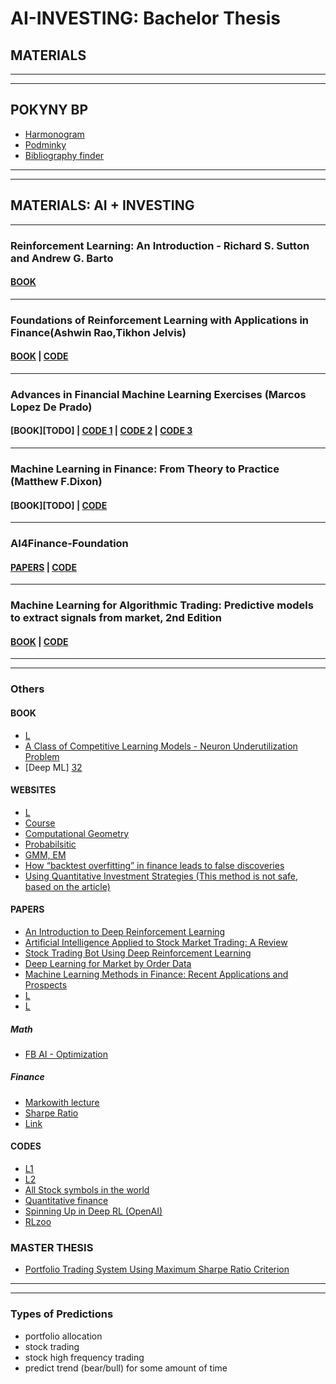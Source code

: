 # AI-INVESTING: Bachelor Thesis

## MATERIALS

---
---

## POKYNY BP

- [Harmonogram][33]
- [Podminky][34]
- [Bibliography finder][35]

---
---

## MATERIALS: AI + INVESTING

---

### Reinforcement Learning: An Introduction - Richard S. Sutton and Andrew G. Barto

#### [BOOK][36]

---

### Foundations of Reinforcement Learning with Applications in Finance(Ashwin Rao,Tikhon Jelvis)

#### [BOOK][1] | [CODE][2]

---

### Advances in Financial Machine Learning Exercises (Marcos Lopez De Prado)

#### [BOOK][TODO] | [CODE 1][37] | [CODE 2][38] | [CODE 3][39]

---

### Machine Learning in Finance: From Theory to Practice (Matthew F.Dixon)

#### [BOOK][TODO] | [CODE][40]

---

### AI4Finance-Foundation

#### [PAPERS][41] | [CODE][42]

---

### Machine Learning for Algorithmic Trading: Predictive models to extract signals from market, 2nd Edition

#### [BOOK][43] | [CODE][44]

---
---

### Others

#### BOOK

- [L][30]
- [A Class of Competitive Learning Models - Neuron Underutilization Problem][31]
- [Deep ML] [32]

#### WEBSITES

- [L][23]
- [Course][24]
- [Computational Geometry][25]
- [Probabilsitic][26]
- [GMM, EM][27]
- [How “backtest overfitting” in finance leads to false discoveries][28]
- [Using Quantitative Investment Strategies (This method is not safe, based on the article)][29]

#### PAPERS

- [An Introduction to Deep Reinforcement Learning][16]
- [Artificial Intelligence Applied to Stock Market Trading: A Review][17]
- [Stock Trading Bot Using Deep Reinforcement Learning][18]
- [Deep Learning for Market by Order Data][19]
- [Machine Learning Methods in Finance: Recent Applications and Prospects][20]
- [L][21]
- [L][22]

##### Math

- [FB AI - Optimization][7]

##### Finance

- [Markowith lecture][4]
- [Sharpe Ratio][5]
- [Link][6]

#### CODES

- [L1][10]
- [L2][11]
- [All Stock symbols in the world][12]
- [Quantitative finance][13]
- [Spinning Up in Deep RL (OpenAI)][14]
- [RLzoo][15]

### MASTER THESIS

- [Portfolio Trading System Using Maximum Sharpe Ratio Criterion][3]

---
---

### Types of Predictions

- portfolio allocation
- stock trading
- stock high frequency trading
- predict trend (bear/bull) for some amount of time

[//]: # (//////////////////////////////////////////////////////////////////////)

[//]: # (URL)

[1]: https://stanford.edu/~ashlearn/RLForFinanceBook/book.pdf

[2]: https://github.com/TikhonJelvis/RL-book

[3]: <https://core.ac.uk/download/48544724.pdf>

[4]: <https://www.nobelprize.org/uploads/2018/06/markowitz-lecture.pdf>

[5]: <http://web.stanford.edu/~wfsharpe/art/sr/sr.htm>

[6]: <https://investmentsandwealth.org/getattachment/8ac04ae1-e30d-4c52-9015-c58b105e652c/IWM13JulAug-EfficientFrontierMPT.pdf>

[7]: <https://web.stanford.edu/~boyd/papers/pdf/diff_cvxpy.pdf>

[10]: <https://github.com/PacktPublishingMachine-Learning-for-Finance>

[11]: <https://github.com/Sciumo>

[12]:<https://levelup.gitconnected.com/how-to-get-all-stock-symbols-a73925c16a1b>

[13]:<https://github.com/quantopian>

[14]:<https://spinningup.openai.com/en/latest/user/introduction.html>

[15]:<https://github.com/tensorlayer/RLzoo>

[16]:<https://arxiv.org/pdf/1811.12560.pdf>

[17]:<https://ieeexplore.ieee.org/stamp/stamp.jsp?tp=&arnumber=9350582>

[18]:<https://www.researchgate.net/profile/Akhil-Azhikodan/publication/325385951_Stock_Trading_Bot_Using_Deep_Reinforcement_Learning/links/5bf4457c299bf1124fe0819a/Stock-Trading-Bot-Using-Deep-Reinforcement-Learning.pdf>

[19]:<https://arxiv.org/pdf/2102.08811.pdf>

[20]:<https://finance.fbv.kit.edu/rd_download/Machine%20Learning%20Methods%20in%20Finance.pdf>

[21]:<http://home.zcu.cz/~smrcek/www-kma/publikace/eng/HedonicPriceModel.pdf>

[22]:<https://www.researchgate.net/publication/339687941_The_application_of_artificial_intelligence_in_stock_investment>

[23]:<https://ml4trading.io/outline>

[24]:<http://cgm.cs.mcgill.ca/~godfried/teaching/cg-web.html>

[25]:<https://staff.fnwi.uva.nl/l.dorst/clifford/>

[26]:<https://blog.christianperone.com/2019/01/>

[27]:<http://krasserm.github.io/2019/11/21/latent-variable-models-part-1/>

[28]:<https://rss.onlinelibrary.wiley.com/doi/10.1111/1740-9713.01588>

[29]:<https://www.investopedia.com/articles/trading/09/quant-strategies.asp>

[30]:<http://www.jaapsuter.com/geometric-algebra.pdf>

[31]:<https://citeseerx.ist.psu.edu/viewdoc/download?doi=10.1.1.474.1879&rep=rep1&type=pdf>

[32]:<https://d2l.ai/d2l-en.pdf>

[33]:<https://www.fit.vut.cz/study/theses/schedule/.cs>

[34]:<https://www.fei.vsb.cz/export/sites/fei/cs/studium/informace-pokyny/files/pokyny_pro_vypracovani_praci.pdf>

[35]:<https://app.bibguru.com/>

[36]:<http://www.incompleteideas.net/book/the-book-2nd.html>

[37]:<https://github.com/jjakimoto>

[38]:<https://github.com/BlackArbsCEO/Adv_Fin_ML_Exercises>

[39]:<https://github.com/boyboi86/AFML>

[40]:<https://github.com/TikhonJelvis/RL-book>

[41]:<https://github.com/AI4Finance-Foundation/FinRL>

[42]:<https://github.com/AI4Finance-Foundation>

[43]:<https://www.amazon.com/Machine-Learning-Algorithmic-Trading-alternative/dp/1839217715?pf_rd_r=GZH2XZ35GB3BET09PCCA&pf_rd_p=c5b6893a-24f2-4a59-9d4b-aff5065c90ec&pd_rd_r=91a679c7-f069-4a6e-bdbb-a2b3f548f0c8&pd_rd_w=2B0Q0&pd_rd_wg=GMY5S&ref_=pd_gw_ci_mcx_mr_hp_d>

[44]:<https://github.com/stefan-jansen/machine-learning-for-trading>
